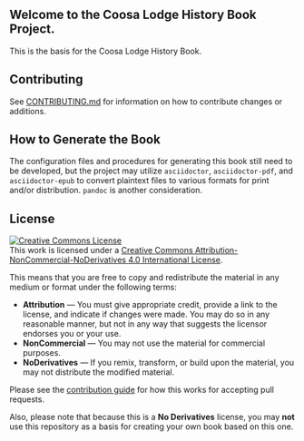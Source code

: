 ## Welcome to the Coosa Lodge History Book Project.

This is the basis for the Coosa Lodge History Book.

## Contributing

See [CONTRIBUTING.md](CONTRIBUTING.md) for information on how to contribute changes or additions.

## How to Generate the Book

The configuration files and procedures for generating this book still need to be developed, but the project may utilize `asciidoctor`, `asciidoctor-pdf`, and `asciidoctor-epub` to convert plaintext files to various formats for print and/or distribution. `pandoc` is another consideration.

## License

<a rel="license" href="http://creativecommons.org/licenses/by-nc-nd/4.0/"><img alt="Creative Commons License" style="border-width:0" src="https://i.creativecommons.org/l/by-nc-nd/4.0/88x31.png" /></a><br />This work is licensed under a <a rel="license" href="http://creativecommons.org/licenses/by-nc-nd/4.0/">Creative Commons Attribution-NonCommercial-NoDerivatives 4.0 International License</a>.

This means that you are free to copy and redistribute the material in any medium or format under the following terms:

* **Attribution** — You must give appropriate credit, provide a link to the license, and indicate if changes were made. You may do so in any reasonable manner, but not in any way that suggests the licensor endorses you or your use. 
* **NonCommercial** — You may not use the material for commercial purposes. 
* **NoDerivatives** — If you remix, transform, or build upon the material, you may not distribute the modified material. 

Please see the [contribution guide](CONTRIBUTING.md) for how this works for accepting pull requests.

Also, please note that because this is a **No Derivatives** license, you may **not** use this repository as a basis for creating your own book based on this one.

